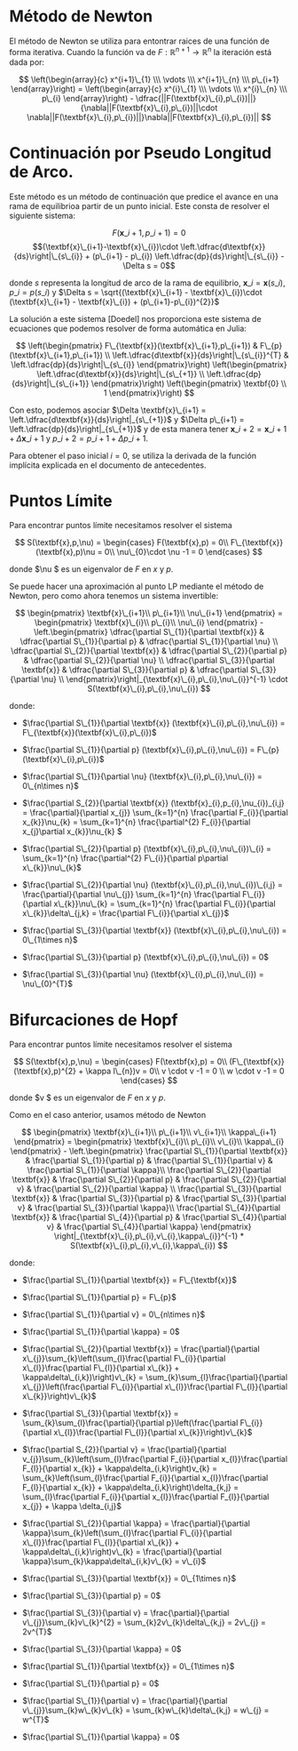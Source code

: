 # Método de Newton

El método de Newton se utiliza para entontrar raices de una función de forma iterativa. Cuando la función va de $F:\mathbb{R}^{n+1}\rightarrow \mathbb{R}^{n}$ la iteración está dada por:

$$ \left(\begin{array}{c} x^{i+1}\_{1} \\\ \vdots \\\ x^{i+1}\_{n} \\\ p\_{i+1} \end{array}\right) = \left(\begin{array}{c} x^{i}\_{1} \\\ \vdots \\\ x^{i}\_{n} \\\ p\_{i} \end{array}\right) - \dfrac{||F(\textbf{x}\_{i},p\_{i})||}{\nabla||F(\textbf{x}\_{i},p\_{i})||\cdot \nabla||F(\textbf{x}\_{i},p\_{i})||}\nabla||F(\textbf{x}\_{i},p\_{i})|| $$

# Continuación por Pseudo Longitud de Arco.

Este método es un método de continuación que predice el avance en una rama de equilibrioa partir de un punto inicial. Este consta de resolver el siguiente sistema:

$$F(\textbf{x}\_{i+1},p\_{i+1}) = 0$$
$$(\textbf{x}\_{i+1}-\textbf{x}\_{i})\cdot \left.\dfrac{d\textbf{x}}{ds}\right|\_{s\_{i}} + (p\_{i+1} - p\_{i}) \left.\dfrac{dp}{ds}\right|\_{s\_{i}} - \Delta s = 0$$

donde $s$ representa la longitud de arco de la rama de equilibrio, $\textbf{x}\_{i} = \textbf{x}(s\_{i})$, $p\_{i} = p(s\_{i})$ y $\Delta s = \sqrt{(\textbf{x}\_{i+1} - \textbf{x}\_{i})\cdot (\textbf{x}\_{i+1} - \textbf{x}\_{i}) + (p\_{i+1}-p\_{i})^{2}}$

La solución a este sistema [Doedel] nos proporciona este sistema de ecuaciones que podemos resolver de forma automática en Julia:

$$
\left(\begin{pmatrix}
F\_{\textbf{x}}(\textbf{x}\_{i+1},p\_{i+1}) & F\_{p}(\textbf{x}\_{i+1},p\_{i+1}) \\ \left.\dfrac{d\textbf{x}}{ds}\right|\_{s\_{i}}^{T} & \left.\dfrac{dp}{ds}\right|\_{s\_{i}}
\end{pmatrix}\right)
\left(\begin{pmatrix} 
\left.\dfrac{d\textbf{x}}{ds}\right|\_{s\_{+1}} \\ \left.\dfrac{dp}{ds}\right|\_{s\_{i+1}}
\end{pmatrix}\right)
\left(\begin{pmatrix} 
\textbf{0} \\ 1
\end{pmatrix}\right)
$$

Con esto, podemos asociar $\Delta \textbf{x}\_{i+1} = \left.\dfrac{d\textbf{x}}{ds}\right|_{s\_{+1}}$ y $\Delta p\_{i+1} = \left.\dfrac{dp}{ds}\right|_{s\_{+1}}$ y de esta manera tener $\textbf{x}\_{i+2} = \textbf{x}\_{i+1} + \Delta \textbf{x}\_{i+1}$ y $p\_{i+2} = p\_{i+1} + \Delta p\_{i+1}$.

Para obtener el paso inicial $i = 0$, se utiliza la derivada de la función implícita explicada en el documento de antecedentes.

# Puntos Límite

Para encontrar puntos límite necesitamos resolver el sistema 

$$
S(\textbf{x},p,\nu) = \begin{cases}
F(\textbf{x},p) = 0\\
F\_{\textbf{x}}(\textbf{x},p)\nu = 0\\
\nu\_{0}\cdot \nu -1 = 0
\end{cases}
$$

donde $\nu $ es un eigenvalor de $F$ en $x$ y $p$.

Se puede hacer una aproximación al punto LP mediante el método de Newton, pero como ahora tenemos un sistema invertible:

$$
\begin{pmatrix}
\textbf{x}\_{i+1}\\
p\_{i+1}\\
\nu\_{i+1}
\end{pmatrix} = 
\begin{pmatrix}
\textbf{x}\_{i}\\
p\_{i}\\
\nu\_{i}
\end{pmatrix} - 
\left.\begin{pmatrix}
\dfrac{\partial S\_{1}}{\partial \textbf{x}} & \dfrac{\partial S\_{1}}{\partial p} & \dfrac{\partial S\_{1}}{\partial \nu} \\
\dfrac{\partial S\_{2}}{\partial \textbf{x}} & \dfrac{\partial S\_{2}}{\partial p} & \dfrac{\partial S\_{2}}{\partial \nu} \\
\dfrac{\partial S\_{3}}{\partial \textbf{x}} & \dfrac{\partial S\_{3}}{\partial p} & \dfrac{\partial S\_{3}}{\partial \nu} \\
\end{pmatrix}\right|_{\textbf{x}\_{i},p\_{i},\nu\_{i}}^{-1} \cdot S(\textbf{x}\_{i},p\_{i},\nu\_{i})
$$

donde:

- $\frac{\partial S\_{1}}{\partial \textbf{x}} (\textbf{x}\_{i},p\_{i},\nu\_{i}) = F\_{\textbf{x}}(\textbf{x}\_{i},p\_{i})$
- $\frac{\partial S\_{1}}{\partial p} (\textbf{x}\_{i},p\_{i},\nu\_{i}) = F\_{p}(\textbf{x}\_{i},p\_{i})$
- $\frac{\partial S\_{1}}{\partial \nu} (\textbf{x}\_{i},p\_{i},\nu\_{i}) = 0\_{n\times n}$

- $\frac{\partial S\_{2}}{\partial \textbf{x}} (\textbf{x}\_{i},p\_{i},\nu\_{i})\_{i,j} = \frac{\partial}{\partial x\_{j}} \sum_{k=1}^{n} \frac{\partial F\_{i}}{\partial x\_{k}}\nu\_{k} = \sum_{k=1}^{n} \frac{\partial^{2} F\_{i}}{\partial x\_{j}\partial x\_{k}}\nu\_{k}  $
- $\frac{\partial S\_{2}}{\partial p} (\textbf{x}\_{i},p\_{i},\nu\_{i})\_{i} = \sum_{k=1}^{n} \frac{\partial^{2} F\_{i}}{\partial p\partial x\_{k}}\nu\_{k}$
- $\frac{\partial S\_{2}}{\partial \nu} (\textbf{x}\_{i},p\_{i},\nu\_{i})\_{i,j} = \frac{\partial}{\partial \nu\_{j}} \sum_{k=1}^{n} \frac{\partial F\_{i}}{\partial x\_{k}}\nu\_{k} = \sum_{k=1}^{n} \frac{\partial F\_{i}}{\partial x\_{k}}\delta\_{j,k} = \frac{\partial F\_{i}}{\partial x\_{j}}$

- $\frac{\partial S\_{3}}{\partial \textbf{x}} (\textbf{x}\_{i},p\_{i},\nu\_{i}) = 0\_{1\times n}$
- $\frac{\partial S\_{3}}{\partial p} (\textbf{x}\_{i},p\_{i},\nu\_{i}) = 0$
- $\frac{\partial S\_{3}}{\partial \nu} (\textbf{x}\_{i},p\_{i},\nu\_{i}) = \nu\_{0}^{T}$

# Bifurcaciones de Hopf

Para encontrar puntos límite necesitamos resolver el sistema 

$$
S(\textbf{x},p,\nu) = \begin{cases}
F(\textbf{x},p) = 0\\
(F\_{\textbf{x}}(\textbf{x},p)^{2} + \kappa I\_{n})v = 0\\
v \cdot v -1 = 0 \\
w \cdot v -1 = 0
\end{cases}
$$

donde $v $ es un eigenvalor de $F$ en $x$ y $p$.

Como en el caso anterior, usamos método de Newton

$$
\begin{pmatrix}
\textbf{x}\_{i+1}\\
p\_{i+1}\\
v\_{i+1}\\
\kappa\_{i+1}
\end{pmatrix} = 
\begin{pmatrix}
\textbf{x}\_{i}\\
p\_{i}\\
v\_{i}\\
\kappa\_{i}
\end{pmatrix} - 
\left.\begin{pmatrix}
\frac{\partial S\_{1}}{\partial \textbf{x}} & \frac{\partial S\_{1}}{\partial p} & \frac{\partial S\_{1}}{\partial v} & \frac{\partial S\_{1}}{\partial \kappa}\\
\frac{\partial S\_{2}}{\partial \textbf{x}} & \frac{\partial S\_{2}}{\partial p} & \frac{\partial S\_{2}}{\partial v} & \frac{\partial S\_{2}}{\partial \kappa} \\
\frac{\partial S\_{3}}{\partial \textbf{x}} & \frac{\partial S\_{3}}{\partial p} & \frac{\partial S\_{3}}{\partial v} & \frac{\partial S\_{3}}{\partial \kappa}\\
\frac{\partial S\_{4}}{\partial \textbf{x}} & \frac{\partial S\_{4}}{\partial p} & \frac{\partial S\_{4}}{\partial v} & \frac{\partial S\_{4}}{\partial \kappa} 
\end{pmatrix} \right|_{\textbf{x}\_{i},p\_{i},v\_{i},\kappa\_{i}}^{-1} * S(\textbf{x}\_{i},p\_{i},v\_{i},\kappa\_{i})
$$

donde:

- $\frac{\partial S\_{1}}{\partial \textbf{x}} = F\_{\textbf{x}}$
- $\frac{\partial S\_{1}}{\partial p} = F\_{p}$
- $\frac{\partial S\_{1}}{\partial v} = 0\_{n\times n}$
- $\frac{\partial S\_{1}}{\partial \kappa} = 0$

- $\frac{\partial S\_{2}}{\partial \textbf{x}} = \frac{\partial}{\partial x\_{j}}\sum_{k}\left(\sum_{l}\frac{\partial F\_{i}}{\partial x\_{l}}\frac{\partial F\_{l}}{\partial x\_{k}} + \kappa\delta\_{i,k})\right)v\_{k} = \sum_{k}\sum_{l}\frac{\partial}{\partial x\_{j}}\left(\frac{\partial F\_{i}}{\partial x\_{l}}\frac{\partial F\_{l}}{\partial x\_{k}}\right)v\_{k}$
- $\frac{\partial S\_{3}}{\partial \textbf{x}} = \sum_{k}\sum_{l}\frac{\partial}{\partial p}\left(\frac{\partial F\_{i}}{\partial x\_{l}}\frac{\partial F\_{l}}{\partial x\_{k}}\right)v\_{k}$
- $\frac{\partial S\_{2}}{\partial v} = \frac{\partial}{\partial v\_{j}}\sum_{k}\left(\sum_{l}\frac{\partial F\_{i}}{\partial x\_{l}}\frac{\partial F\_{l}}\{\partial x\_{k}} + \kappa\delta\_{i,k}\right)v\_{k} = \sum_{k}\left(\sum_{l}\frac{\partial F\_{i}}{\partial x\_{l}}\frac{\partial F\_{l}}{\partial x\_{k}} + \kappa\delta\_{i,k}\right)\delta\_{k,j} = \sum_{l}\frac{\partial F\_{i}}{\partial x\_{l}}\frac{\partial F\_{l}}{\partial x\_{j}} + \kappa \delta\_{i,j}$
- $\frac{\partial S\_{2}}{\partial \kappa} = \frac{\partial}{\partial \kappa}\sum_{k}\left(\sum_{l}\frac{\partial F\_{i}}{\partial x\_{l}}\frac{\partial F\_{l}}{\partial x\_{k}} + \kappa\delta\_{i,k}\right)v\_{k} = \frac{\partial}{\partial \kappa}\sum_{k}\kappa\delta\_{i,k}v\_{k} = v\_{i}$

- $\frac{\partial S\_{3}}{\partial \textbf{x}} = 0\_{1\times n}$
- $\frac{\partial S\_{3}}{\partial p} = 0$
- $\frac{\partial S\_{3}}{\partial v} = \frac{\partial}{\partial v\_{j}}\sum_{k}v\_{k}^{2} = \sum_{k}2v\_{k}\delta\_{k,j} = 2v\_{j} = 2v^{T}$
- $\frac{\partial S\_{3}}{\partial \kappa} = 0$

- $\frac{\partial S\_{1}}{\partial \textbf{x}} = 0\_{1\times n}$
- $\frac{\partial S\_{1}}{\partial p} = 0$
- $\frac{\partial S\_{1}}{\partial v} = \frac{\partial}{\partial v\_{j}}\sum_{k}w\_{k}v\_{k} = \sum_{k}w\_{k}\delta\_{k,j} = w\_{j} = w^{T}$
- $\frac{\partial S\_{1}}{\partial \kappa} = 0$
